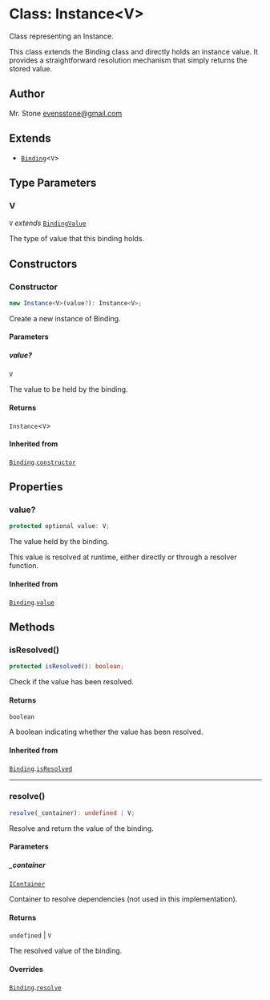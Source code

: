 # Class: Instance\<V\>

Class representing an Instance.

This class extends the Binding class and directly holds an instance value.
It provides a straightforward resolution mechanism that simply returns the stored value.

## Author

Mr. Stone <evensstone@gmail.com>

## Extends

- [`Binding`](../../Binding/classes/Binding.md)\<`V`\>

## Type Parameters

### V

`V` *extends* [`BindingValue`](../../../declarations/type-aliases/BindingValue.md)

The type of value that this binding holds.

## Constructors

### Constructor

```ts
new Instance<V>(value?): Instance<V>;
```

Create a new instance of Binding.

#### Parameters

##### value?

`V`

The value to be held by the binding.

#### Returns

`Instance`\<`V`\>

#### Inherited from

[`Binding`](../../Binding/classes/Binding.md).[`constructor`](../../Binding/classes/Binding.md#constructor)

## Properties

### value?

```ts
protected optional value: V;
```

The value held by the binding.

This value is resolved at runtime, either directly or through a resolver function.

#### Inherited from

[`Binding`](../../Binding/classes/Binding.md).[`value`](../../Binding/classes/Binding.md#value)

## Methods

### isResolved()

```ts
protected isResolved(): boolean;
```

Check if the value has been resolved.

#### Returns

`boolean`

A boolean indicating whether the value has been resolved.

#### Inherited from

[`Binding`](../../Binding/classes/Binding.md).[`isResolved`](../../Binding/classes/Binding.md#isresolved)

***

### resolve()

```ts
resolve(_container): undefined | V;
```

Resolve and return the value of the binding.

#### Parameters

##### \_container

[`IContainer`](../../../declarations/interfaces/IContainer.md)

Container to resolve dependencies (not used in this implementation).

#### Returns

`undefined` \| `V`

The resolved value of the binding.

#### Overrides

[`Binding`](../../Binding/classes/Binding.md).[`resolve`](../../Binding/classes/Binding.md#resolve)
